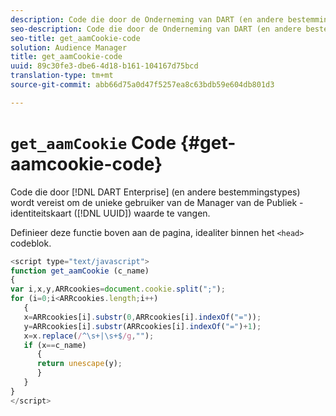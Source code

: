 ```yaml
---
description: Code die door de Onderneming van DART (en andere bestemmingstypes) wordt vereist om de waarde van de Gebruiker van de Manager van de Publiek unieke (UUID) te vangen.
seo-description: Code die door de Onderneming van DART (en andere bestemmingstypes) wordt vereist om de waarde van de Gebruiker van de Manager van de Publiek unieke (UUID) te vangen.
seo-title: get_aamCookie-code
solution: Audience Manager
title: get_aamCookie-code
uuid: 89c30fe3-dbe6-4d18-b161-104167d75bcd
translation-type: tm+mt
source-git-commit: abb66d75a0d47f5257ea8c63bdb59e604db801d3

---
```



# `get_aamCookie` Code {#get-aamcookie-code}

Code die door [!DNL DART Enterprise] (en andere bestemmingstypes) wordt vereist om de unieke gebruiker van de Manager van de Publiek - identiteitskaart ([!DNL UUID]) waarde te vangen.

Definieer deze functie boven aan de pagina, idealiter binnen het `<head>` codeblok.

<!-- r_aam_de_cookie.xml -->

```js
<script type="text/javascript">
function get_aamCookie (c_name)
{
var i,x,y,ARRcookies=document.cookie.split(";");
for (i=0;i<ARRcookies.length;i++)
   {
   x=ARRcookies[i].substr(0,ARRcookies[i].indexOf("="));
   y=ARRcookies[i].substr(ARRcookies[i].indexOf("=")+1);
   x=x.replace(/^\s+|\s+$/g,"");
   if (x==c_name)
      { 
      return unescape(y);
      }
   }
}
</script>
```
